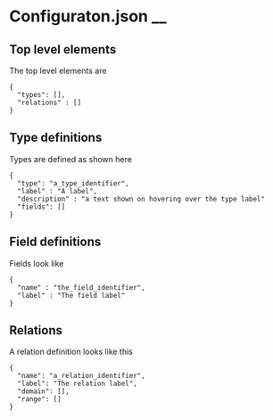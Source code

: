 # Configuraton.json __

## Top level elements 

The top level elements are

```
{
  "types": [],
  "relations" : []
}
```

## Type definitions

Types are defined as shown here

```
{
  "type": "a_type_identifier",
  "label" : "A label",
  "description" : "a text shown on hovering over the type label"
  "fields": []
}
```

## Field definitions

Fields look like

```
{
  "name" : "the_field_identifier",
  "label" : "The field label"
}
```

## Relations

A relation definition looks like this

```
{
  "name": "a_relation_identifier",
  "label": "The relation label",
  "domain": [],
  "range": []
}
```


